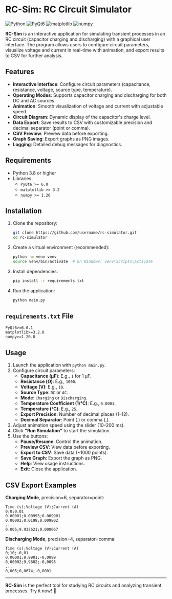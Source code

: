 # RC-Sim: RC Circuit Simulator

![Python](https://img.shields.io/badge/Python-3.8%2B-yellow)
![PyQt6](https://img.shields.io/badge/PyQt6-6.0%2B-orange)
![matplotlib](https://img.shields.io/badge/matplotlib-3.2.0%2B-blue)
![numpy](https://img.shields.io/badge/numpy-1.20.0%2B-darkblue)

**RC-Sim** is an interactive application for simulating transient processes in an RC circuit (capacitor charging and discharging) with a graphical user interface. The program allows users to configure circuit parameters, visualize voltage and current in real-time with animation, and export results to CSV for further analysis.

## Features

- **Interactive Interface**: Configure circuit parameters (capacitance, resistance, voltage, source type, temperature).
- **Operating Modes**: Supports capacitor charging and discharging for both DC and AC sources.
- **Animation**: Smooth visualization of voltage and current with adjustable speed.
- **Circuit Diagram**: Dynamic display of the capacitor's charge level.
- **Data Export**: Save results to CSV with customizable precision and decimal separator (point or comma).
- **CSV Preview**: Preview data before exporting.
- **Graph Saving**: Export graphs as PNG images.
- **Logging**: Detailed debug messages for diagnostics.

## Requirements

- Python 3.8 or higher
- Libraries:
  - `PyQt6 >= 6.0`
  - `matplotlib >= 3.2`
  - `numpy >= 1.20`

## Installation

1. Clone the repository:
   ```bash
   git clone https://github.com/username/rc-simulator.git
   cd rc-simulator
   ```

2. Create a virtual environment (recommended):
   ```bash
   python -m venv venv
   source venv/bin/activate  # On Windows: venv\Scripts\activate
   ```

3. Install dependencies:
   ```bash
   pip install -r requirements.txt
   ```

4. Run the application:
   ```bash
   python main.py
   ```

## `requirements.txt` File

```plaintext
PyQt6>=6.0.1
matplotlib>=3.2.0
numpy>=1.20.0
```

## Usage

1. Launch the application with `python main.py`.
2. Configure circuit parameters:
   - **Capacitance (µF)**: E.g., `1` for 1 µF.
   - **Resistance (Ω)**: E.g., `1000`.
   - **Voltage (V)**: E.g., `10`.
   - **Source Type**: `DC` or `AC`.
   - **Mode**: `Charging` or `Discharging`.
   - **Temperature Coefficient (1/°C)**: E.g., `0.0001`.
   - **Temperature (°C)**: E.g., `25`.
   - **Export Precision**: Number of decimal places (1–12).
   - **Decimal Separator**: Point (.) or comma (,).
3. Adjust animation speed using the slider (10–200 ms).
4. Click **"Run Simulation"** to start the simulation.
5. Use the buttons:
   - **Pause/Resume**: Control the animation.
   - **Preview CSV**: View data before exporting.
   - **Export to CSV**: Save data (~1000 points).
   - **Save Graph**: Export the graph as PNG.
   - **Help**: View usage instructions.
   - **Exit**: Close the application.

## CSV Export Examples

**Charging Mode**, precision=6, separator=point:
```csv
Time (s);Voltage (V);Current (A)
0;0;0.01
0.00001;0.00995;0.009901
0.00002;0.0198;0.009802
...
0.005;9.932621;0.000067
```

**Discharging Mode**, precision=4, separator=comma:
```csv
Time (s);Voltage (V);Current (A)
0;10;-0,01
0,00001;9,9901;-0,0099
0,00002;9,9802;-0,0098
...
0,005;0,0674;-0,0001
```

---

**RC-Sim** is the perfect tool for studying RC circuits and analyzing transient processes. Try it now! 🚀
